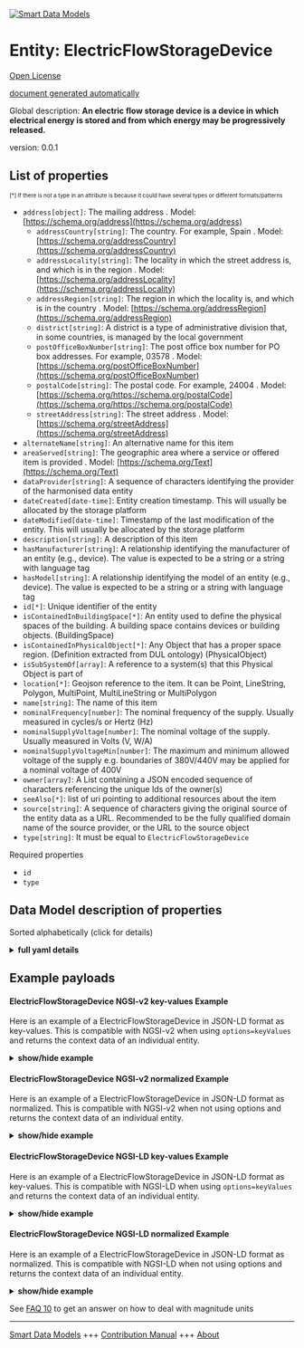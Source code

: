 <!-- 10-Header -->  
[![Smart Data Models](https://smartdatamodels.org/wp-content/uploads/2022/01/SmartDataModels_logo.png "Logo")](https://smartdatamodels.org)  
Entity: ElectricFlowStorageDevice  
=================================<!-- /10-Header -->  
<!-- 15-License -->  
[Open License](https://github.com/smart-data-models//dataModel.S4BLDG/blob/master/ElectricFlowStorageDevice/LICENSE.md)  
[document generated automatically](https://docs.google.com/presentation/d/e/2PACX-1vTs-Ng5dIAwkg91oTTUdt8ua7woBXhPnwavZ0FxgR8BsAI_Ek3C5q97Nd94HS8KhP-r_quD4H0fgyt3/pub?start=false&loop=false&delayms=3000#slide=id.gb715ace035_0_60)  
<!-- /15-License -->  
<!-- 20-Description -->  
Global description: **An electric flow storage device is a device in which electrical energy is stored and from which energy may be progressively released.**  
version: 0.0.1  
<!-- /20-Description -->  
<!-- 30-PropertiesList -->  

## List of properties  

<sup><sub>[*] If there is not a type in an attribute is because it could have several types or different formats/patterns</sub></sup>  
- `address[object]`: The mailing address  . Model: [https://schema.org/address](https://schema.org/address)	- `addressCountry[string]`: The country. For example, Spain  . Model: [https://schema.org/addressCountry](https://schema.org/addressCountry)  
	- `addressLocality[string]`: The locality in which the street address is, and which is in the region  . Model: [https://schema.org/addressLocality](https://schema.org/addressLocality)  
	- `addressRegion[string]`: The region in which the locality is, and which is in the country  . Model: [https://schema.org/addressRegion](https://schema.org/addressRegion)  
	- `district[string]`: A district is a type of administrative division that, in some countries, is managed by the local government    
	- `postOfficeBoxNumber[string]`: The post office box number for PO box addresses. For example, 03578  . Model: [https://schema.org/postOfficeBoxNumber](https://schema.org/postOfficeBoxNumber)  
	- `postalCode[string]`: The postal code. For example, 24004  . Model: [https://schema.org/https://schema.org/postalCode](https://schema.org/https://schema.org/postalCode)  
	- `streetAddress[string]`: The street address  . Model: [https://schema.org/streetAddress](https://schema.org/streetAddress)  
- `alternateName[string]`: An alternative name for this item  - `areaServed[string]`: The geographic area where a service or offered item is provided  . Model: [https://schema.org/Text](https://schema.org/Text)- `dataProvider[string]`: A sequence of characters identifying the provider of the harmonised data entity  - `dateCreated[date-time]`: Entity creation timestamp. This will usually be allocated by the storage platform  - `dateModified[date-time]`: Timestamp of the last modification of the entity. This will usually be allocated by the storage platform  - `description[string]`: A description of this item  - `hasManufacturer[string]`: A relationship identifying the manufacturer of an entity (e.g., device). The value is expected to be a string or a string with language tag  - `hasModel[string]`: A relationship identifying the model of an entity (e.g., device). The value is expected to be a string or a string with language tag  - `id[*]`: Unique identifier of the entity  - `isContainedInBuildingSpace[*]`: An entity used to define the physical spaces of the building. A building space contains devices or building objects. (BuildingSpace)  - `isContainedInPhysicalObject[*]`: Any Object that has a proper space region.  (Definition extracted from DUL ontology) (PhysicalObject)  - `isSubSystemOf[array]`: A reference to a system(s) that this Physical Object is part of  - `location[*]`: Geojson reference to the item. It can be Point, LineString, Polygon, MultiPoint, MultiLineString or MultiPolygon  - `name[string]`: The name of this item  - `nominalFrequency[number]`: The nominal frequency of the supply. Usually measured in cycles/s or Hertz (Hz)  - `nominalSupplyVoltage[number]`: The nominal voltage of the supply. Usually measured in Volts (V, W/A)  - `nominalSupplyVoltageMin[number]`: The maximum and minimum allowed voltage of the supply e.g. boundaries of 380V/440V may be applied for a nominal voltage of 400V  - `owner[array]`: A List containing a JSON encoded sequence of characters referencing the unique Ids of the owner(s)  - `seeAlso[*]`: list of uri pointing to additional resources about the item  - `source[string]`: A sequence of characters giving the original source of the entity data as a URL. Recommended to be the fully qualified domain name of the source provider, or the URL to the source object  - `type[string]`: It must be equal to `ElectricFlowStorageDevice`  <!-- /30-PropertiesList -->  
<!-- 35-RequiredProperties -->  
Required properties  
- `id`  - `type`  <!-- /35-RequiredProperties -->  
<!-- 40-RequiredProperties -->  
<!-- /40-RequiredProperties -->  
<!-- 50-DataModelHeader -->  
## Data Model description of properties  
Sorted alphabetically (click for details)  
<!-- /50-DataModelHeader -->  
<!-- 60-ModelYaml -->  
<details><summary><strong>full yaml details</strong></summary>    
```yaml  
ElectricFlowStorageDevice:    
  description: An electric flow storage device is a device in which electrical energy is stored and from which energy may be progressively released.    
  properties:    
    address:    
      description: The mailing address    
      properties:    
        addressCountry:    
          description: 'The country. For example, Spain'    
          type: string    
          x-ngsi:    
            model: https://schema.org/addressCountry    
            type: Property    
        addressLocality:    
          description: 'The locality in which the street address is, and which is in the region'    
          type: string    
          x-ngsi:    
            model: https://schema.org/addressLocality    
            type: Property    
        addressRegion:    
          description: 'The region in which the locality is, and which is in the country'    
          type: string    
          x-ngsi:    
            model: https://schema.org/addressRegion    
            type: Property    
        district:    
          description: 'A district is a type of administrative division that, in some countries, is managed by the local government'    
          type: string    
          x-ngsi:    
            type: Property    
        postOfficeBoxNumber:    
          description: 'The post office box number for PO box addresses. For example, 03578'    
          type: string    
          x-ngsi:    
            model: https://schema.org/postOfficeBoxNumber    
            type: Property    
        postalCode:    
          description: 'The postal code. For example, 24004'    
          type: string    
          x-ngsi:    
            model: https://schema.org/https://schema.org/postalCode    
            type: Property    
        streetAddress:    
          description: The street address    
          type: string    
          x-ngsi:    
            model: https://schema.org/streetAddress    
            type: Property    
        streetNr:    
          description: Number identifying a specific property on a public street    
          type: string    
          x-ngsi:    
            type: Property    
      type: object    
      x-ngsi:    
        model: https://schema.org/address    
        type: Property    
    alternateName:    
      description: An alternative name for this item    
      type: string    
      x-ngsi:    
        type: Property    
    areaServed:    
      description: The geographic area where a service or offered item is provided    
      type: string    
      x-ngsi:    
        model: https://schema.org/Text    
        type: Property    
    dataProvider:    
      description: A sequence of characters identifying the provider of the harmonised data entity    
      type: string    
      x-ngsi:    
        type: Property    
    dateCreated:    
      description: Entity creation timestamp. This will usually be allocated by the storage platform    
      format: date-time    
      type: string    
      x-ngsi:    
        type: Property    
    dateModified:    
      description: Timestamp of the last modification of the entity. This will usually be allocated by the storage platform    
      format: date-time    
      type: string    
      x-ngsi:    
        type: Property    
    description:    
      description: A description of this item    
      type: string    
      x-ngsi:    
        type: Property    
    hasManufacturer:    
      description: 'A relationship identifying the manufacturer of an entity (e.g., device). The value is expected to be a string or a string with language tag'    
      type: string    
      x-ngsi:    
        type: Property    
    hasModel:    
      description: 'A relationship identifying the model of an entity (e.g., device). The value is expected to be a string or a string with language tag'    
      type: string    
      x-ngsi:    
        type: Property    
    id:    
      anyOf:    
        - description: Identifier format of any NGSI entity    
          maxLength: 256    
          minLength: 1    
          pattern: ^[\w\-\.\{\}\$\+\*\[\]`|~^@!,:\\]+$    
          type: string    
          x-ngsi:    
            type: Property    
        - description: Identifier format of any NGSI entity    
          format: uri    
          type: string    
          x-ngsi:    
            type: Property    
      description: Unique identifier of the entity    
      x-ngsi:    
        type: Property    
    isContainedInBuildingSpace:    
      anyOf:    
        - description: Identifier format of any NGSI entity    
          maxLength: 256    
          minLength: 1    
          pattern: ^[\w\-\.\{\}\$\+\*\[\]`|~^@!,:\\]+$    
          type: string    
          x-ngsi:    
            type: Property    
        - description: Identifier format of any NGSI entity    
          format: uri    
          type: string    
          x-ngsi:    
            type: Property    
      description: An entity used to define the physical spaces of the building. A building space contains devices or building objects. (BuildingSpace)    
      x-ngsi:    
        type: Property    
    isContainedInPhysicalObject:    
      anyOf:    
        - description: Identifier format of any NGSI entity    
          maxLength: 256    
          minLength: 1    
          pattern: ^[\w\-\.\{\}\$\+\*\[\]`|~^@!,:\\]+$    
          type: string    
          x-ngsi:    
            type: Property    
        - description: Identifier format of any NGSI entity    
          format: uri    
          type: string    
          x-ngsi:    
            type: Property    
      description: Any Object that has a proper space region.  (Definition extracted from DUL ontology) (PhysicalObject)    
      x-ngsi:    
        type: Property    
    isSubSystemOf:    
      description: A reference to a system(s) that this Physical Object is part of    
      items:    
        anyOf:    
          - description: Identifier format of any NGSI entity    
            maxLength: 256    
            minLength: 1    
            pattern: ^[\w\-\.\{\}\$\+\*\[\]`|~^@!,:\\]+$    
            type: string    
            x-ngsi:    
              type: Property    
          - description: Identifier format of any NGSI entity    
            format: uri    
            type: string    
            x-ngsi:    
              type: Property    
        description: Unique identifier of the entity    
        x-ngsi:    
          type: Property    
      type: array    
      x-ngsi:    
        type: Relationship    
    location:    
      description: 'Geojson reference to the item. It can be Point, LineString, Polygon, MultiPoint, MultiLineString or MultiPolygon'    
      oneOf:    
        - description: Geojson reference to the item. Point    
          properties:    
            bbox:    
              items:    
                type: number    
              minItems: 4    
              type: array    
            coordinates:    
              items:    
                type: number    
              minItems: 2    
              type: array    
            type:    
              enum:    
                - Point    
              type: string    
          required:    
            - type    
            - coordinates    
          title: GeoJSON Point    
          type: object    
          x-ngsi:    
            type: GeoProperty    
        - description: Geojson reference to the item. LineString    
          properties:    
            bbox:    
              items:    
                type: number    
              minItems: 4    
              type: array    
            coordinates:    
              items:    
                items:    
                  type: number    
                minItems: 2    
                type: array    
              minItems: 2    
              type: array    
            type:    
              enum:    
                - LineString    
              type: string    
          required:    
            - type    
            - coordinates    
          title: GeoJSON LineString    
          type: object    
          x-ngsi:    
            type: GeoProperty    
        - description: Geojson reference to the item. Polygon    
          properties:    
            bbox:    
              items:    
                type: number    
              minItems: 4    
              type: array    
            coordinates:    
              items:    
                items:    
                  items:    
                    type: number    
                  minItems: 2    
                  type: array    
                minItems: 4    
                type: array    
              type: array    
            type:    
              enum:    
                - Polygon    
              type: string    
          required:    
            - type    
            - coordinates    
          title: GeoJSON Polygon    
          type: object    
          x-ngsi:    
            type: GeoProperty    
        - description: Geojson reference to the item. MultiPoint    
          properties:    
            bbox:    
              items:    
                type: number    
              minItems: 4    
              type: array    
            coordinates:    
              items:    
                items:    
                  type: number    
                minItems: 2    
                type: array    
              type: array    
            type:    
              enum:    
                - MultiPoint    
              type: string    
          required:    
            - type    
            - coordinates    
          title: GeoJSON MultiPoint    
          type: object    
          x-ngsi:    
            type: GeoProperty    
        - description: Geojson reference to the item. MultiLineString    
          properties:    
            bbox:    
              items:    
                type: number    
              minItems: 4    
              type: array    
            coordinates:    
              items:    
                items:    
                  items:    
                    type: number    
                  minItems: 2    
                  type: array    
                minItems: 2    
                type: array    
              type: array    
            type:    
              enum:    
                - MultiLineString    
              type: string    
          required:    
            - type    
            - coordinates    
          title: GeoJSON MultiLineString    
          type: object    
          x-ngsi:    
            type: GeoProperty    
        - description: Geojson reference to the item. MultiLineString    
          properties:    
            bbox:    
              items:    
                type: number    
              minItems: 4    
              type: array    
            coordinates:    
              items:    
                items:    
                  items:    
                    items:    
                      type: number    
                    minItems: 2    
                    type: array    
                  minItems: 4    
                  type: array    
                type: array    
              type: array    
            type:    
              enum:    
                - MultiPolygon    
              type: string    
          required:    
            - type    
            - coordinates    
          title: GeoJSON MultiPolygon    
          type: object    
          x-ngsi:    
            type: GeoProperty    
      x-ngsi:    
        type: GeoProperty    
    name:    
      description: The name of this item    
      type: string    
      x-ngsi:    
        type: Property    
    nominalFrequency:    
      description: The nominal frequency of the supply. Usually measured in cycles/s or Hertz (Hz)    
      type: number    
      x-ngsi:    
        type: Property    
    nominalSupplyVoltage:    
      description: 'The nominal voltage of the supply. Usually measured in Volts (V, W/A)'    
      type: number    
      x-ngsi:    
        type: Property    
    nominalSupplyVoltageMin:    
      description: The maximum and minimum allowed voltage of the supply e.g. boundaries of 380V/440V may be applied for a nominal voltage of 400V    
      type: number    
      x-ngsi:    
        type: Property    
    owner:    
      description: A List containing a JSON encoded sequence of characters referencing the unique Ids of the owner(s)    
      items:    
        anyOf:    
          - description: Identifier format of any NGSI entity    
            maxLength: 256    
            minLength: 1    
            pattern: ^[\w\-\.\{\}\$\+\*\[\]`|~^@!,:\\]+$    
            type: string    
            x-ngsi:    
              type: Property    
          - description: Identifier format of any NGSI entity    
            format: uri    
            type: string    
            x-ngsi:    
              type: Property    
        description: Unique identifier of the entity    
        x-ngsi:    
          type: Property    
      type: array    
      x-ngsi:    
        type: Property    
    seeAlso:    
      description: list of uri pointing to additional resources about the item    
      oneOf:    
        - items:    
            format: uri    
            type: string    
          minItems: 1    
          type: array    
        - format: uri    
          type: string    
      x-ngsi:    
        type: Property    
    source:    
      description: 'A sequence of characters giving the original source of the entity data as a URL. Recommended to be the fully qualified domain name of the source provider, or the URL to the source object'    
      type: string    
      x-ngsi:    
        type: Property    
    type:    
      description: It must be equal to `ElectricFlowStorageDevice`    
      enum:    
        - ElectricFlowStorageDevice    
      type: string    
      x-ngsi:    
        type: Property    
  required:    
    - id    
    - type    
  type: object    
  x-derived-from: "https://saref.etsi.org/saref4bldg/v1.1.2/#s4bldg:ElectricFlowStorageDevice"    
  x-disclaimer: 'Redistribution and use in source and binary forms, with or without modification, are permitted  provided that the license conditions are met. Copyleft (c) 2022 Contributors to Smart Data Models Program'    
  x-license-url: https://github.com/smart-data-models/dataModel.S4BLDG/blob/master/ElectricFlowStorageDevice/LICENSE.md    
  x-model-schema: https://smart-data-models.github.com/dataModel.SAREF4BLDG/ElectricFlowStorageDevice/schema.json    
  x-model-tags: SAREF ElectricFlowStorageDevice    
  x-version: 0.0.1    
```  
</details>    
<!-- /60-ModelYaml -->  
<!-- 70-MiddleNotes -->  
<!-- /70-MiddleNotes -->  
<!-- 80-Examples -->  
## Example payloads    
#### ElectricFlowStorageDevice NGSI-v2 key-values Example    
Here is an example of a ElectricFlowStorageDevice in JSON-LD format as key-values. This is compatible with NGSI-v2 when  using `options=keyValues` and returns the context data of an individual entity.  
<details><summary><strong>show/hide example</strong></summary>    
```json  
{  
  "id": "urn:ngsi-ld:ElectricFlowStorageDevice:60491652-ea6b-4e3c-8c4d-b0ae10defbda",  
  "type": "ElectricFlowStorageDevice",  
  "nominalFrequency": 0.6643858958243121,  
  "nominalSupplyVoltage": 0.9863230627218449,  
  "nominalSupplyVoltageMin": 0.5073272634060758,  
  "isContainedInBuildingSpace": "urn:ngsi-ld:BuildingSpace:783aa5ff-fb6a-4fd8-863d-82a133f5d062",  
  "isContainedInPhysicalObject": "urn:ngsi-ld:PhysicalObject:2602e1ee-c225-4703-9046-53bad81695f9",  
  "isSubSystemOf": [  
    "urn:ngsi-ld:System:7aa13a80-05f1-4b1e-b973-4a4c88b729e8",  
    "urn:ngsi-ld:System:c34c6ce4-1336-4a37-a951-7710dd32550f",  
    "urn:ngsi-ld:System:dfeb61ff-fb62-4890-b453-918fe7a49b98"  
  ],  
  "hasManufacturer": "ElectricFlowStorageDevice Company Inc.",  
  "hasModel": "ElectricFlowStorageDevice 0.1.2",  
  "dateCreated": "2023-01-25T18:29:30Z",  
  "dateModified": "2023-01-25T14:18:54Z",  
  "source": "Import",  
  "name": "ElectricFlowStorageDevice",  
  "alternateName": "ElectricFlowStorageDevice type 2",  
  "description": "ElectricFlowStorageDevice of limited ElectricFlowStorageDevice types",  
  "dataProvider": "IFC file"  
}  
```  
</details>  
#### ElectricFlowStorageDevice NGSI-v2 normalized Example    
Here is an example of a ElectricFlowStorageDevice in JSON-LD format as normalized. This is compatible with NGSI-v2 when not using options and returns the context data of an individual entity.  
<details><summary><strong>show/hide example</strong></summary>    
```json  
{  
  "id": "urn:ngsi-ld:ElectricFlowStorageDevice:4596f0a6-514a-4513-a666-3b9ade359305",  
  "type": "ElectricFlowStorageDevice",  
  "nominalFrequency": {  
    "type": "Measurement",  
    "value":  0.42581504045433194  
  },  
  "nominalSupplyVoltage": {  
    "type": "Measurement",  
    "value":  0.025200397292739596  
  },  
  "nominalSupplyVoltageMin": {  
    "type": "Measurement",  
    "value": 0.05204546916613961  
  },  
  "isContainedInBuildingSpace": {  
    "type": "URI",  
    "value": "urn:ngsi-ld:BuildingSpace:235bfb6d-5039-45ea-95f9-094db1283634"  
  },  
  "isContainedInPhysicalObject": {  
    "type": "URI",  
    "value": "urn:ngsi-ld:PhysicalObject:9b54ca95-3f90-4be8-b32a-b585f8a9f867"  
  },  
  "isSubSystemOf": {  
    "type": "array",  
    "value": [  
      {  
        "type": "URI",  
        "value": "urn:ngsi-ld:System:0292e70d-da07-4d14-b8d8-c81c27c44683"  
      },  
      {  
        "type": "URI",  
        "value": "urn:ngsi-ld:System:6dce885f-2c53-414b-b0b2-9f2b88f0376d"  
      },  
      {  
        "type": "URI",  
        "value": "urn:ngsi-ld:System:a52f7099-5638-4b97-98c6-d24acc53edc6"  
      }  
    ]  
  },  
  "hasManufacturer": {  
    "type": "Text",  
    "value": "ElectricFlowStorageDevice Company Inc."  
  },  
  "hasModel": {  
    "type": "Text",  
    "value": "ElectricFlowStorageDevice 0.1.2"  
  },  
  "dateCreated": {  
    "type": "DateTime",  
    "value": "2023-01-26T09:43:01.2422472+01:00"  
  },  
  "dateModified": {  
    "type": "DateTime",  
    "value": "2023-01-25T15:38:19.0396796+01:00"  
  },  
  "source": {  
    "type": "Text",  
    "value": "Import"  
  },  
  "name": {  
    "type": "Text",  
    "value": "ElectricFlowStorageDevice"  
  },  
  "alternateName": {  
    "type": "Text",  
    "value": "ElectricFlowStorageDevice type 2"  
  },  
  "description": {  
    "type": "Text",  
    "value": "ElectricFlowStorageDevice of limited ElectricFlowStorageDevice types"  
  },  
  "dataProvider": {  
    "type": "Text",  
    "value": "IFC file"  
  }  
}  
```  
</details>  
#### ElectricFlowStorageDevice NGSI-LD key-values Example    
Here is an example of a ElectricFlowStorageDevice in JSON-LD format as key-values. This is compatible with NGSI-LD when  using `options=keyValues` and returns the context data of an individual entity.  
<details><summary><strong>show/hide example</strong></summary>    
```json  
{  
  "id": "urn:ngsi-ld:ElectricFlowStorageDevice:60491652-ea6b-4e3c-8c4d-b0ae10defbda",  
  "type": "ElectricFlowStorageDevice",  
  "nominalFrequency": 0.6643858958243121,  
  "nominalSupplyVoltage": 0.9863230627218449,  
  "nominalSupplyVoltageMin": 0.5073272634060758,  
  "isContainedInBuildingSpace": "urn:ngsi-ld:BuildingSpace:783aa5ff-fb6a-4fd8-863d-82a133f5d062",  
  "isContainedInPhysicalObject": "urn:ngsi-ld:PhysicalObject:2602e1ee-c225-4703-9046-53bad81695f9",  
  "isSubSystemOf": [  
    "urn:ngsi-ld:System:7aa13a80-05f1-4b1e-b973-4a4c88b729e8",  
    "urn:ngsi-ld:System:c34c6ce4-1336-4a37-a951-7710dd32550f",  
    "urn:ngsi-ld:System:dfeb61ff-fb62-4890-b453-918fe7a49b98"  
  ],  
  "hasManufacturer": "ElectricFlowStorageDevice Company Inc.",  
  "hasModel": "ElectricFlowStorageDevice 0.1.2",  
  "dateCreated": "2023-01-25T18:29:30Z",  
  "dateModified": "2023-01-25T14:18:54Z",  
  "source": "Import",  
  "name": "ElectricFlowStorageDevice",  
  "alternateName": "ElectricFlowStorageDevice type 2",  
  "description": "ElectricFlowStorageDevice of limited ElectricFlowStorageDevice types",  
  "dataProvider": "IFC file",  
  "@context": [  
    "https://raw.githubusercontent.com/smart-data-models/dataModel.S4BLDG/master/context.jsonld",  
    "https://uri.etsi.org/ngsi-ld/v1/ngsi-ld-core-context.jsonld"  
  ]  
}  
```  
</details>  
#### ElectricFlowStorageDevice NGSI-LD normalized Example    
Here is an example of a ElectricFlowStorageDevice in JSON-LD format as normalized. This is compatible with NGSI-LD when not using options and returns the context data of an individual entity.  
<details><summary><strong>show/hide example</strong></summary>    
```json  
{  
  "id": "urn:ngsi-ld:ElectricFlowStorageDevice:88efe032-f0b1-4d6b-9ff0-d3955cdcd6e7",  
  "type": "ElectricFlowStorageDevice",  
  "nominalFrequency": {  
    "type": "Property",  
    "unitCode": "Hz",  
    "observedAt": "2023-01-25T19:08:38Z",  
    "value": 0.6604645004424095  
  },  
  "nominalSupplyVoltage": {  
    "type": "Property",  
    "unitCode": "W/A",  
    "observedAt": "2023-01-26T06:40:20Z",  
    "value": 0.7889839353290103  
  },  
  "nominalSupplyVoltageMin": {  
    "type": "Property",  
    "unitCode": "NA",  
    "observedAt": "2023-01-26T13:04:38Z",  
    "value": 0.5759276076424262  
  },  
  "isContainedInBuildingSpace": {  
    "type": "Relationship",  
    "object": "urn:ngsi-ld:BuildingSpace:8d1a4801-d77d-48ce-8fdb-6b0e6bf737f2"  
  },  
  "isContainedInPhysicalObject": {  
    "type": "Relationship",  
    "object": "urn:ngsi-ld:PhysicalObject:42136020-035a-4946-8a49-99cbfde581e2"  
  },  
  "isSubSystemOf": [  
    {  
      "type": "Relationship",  
      "object": "urn:ngsi-ld:System:d553b00a-f3fe-4293-922d-8b665ed69e0d"  
    },  
    {  
      "type": "Relationship",  
      "object": "urn:ngsi-ld:System:7d32b669-8e92-4b94-9807-effabcb49391"  
    },  
    {  
      "type": "Relationship",  
      "object": "urn:ngsi-ld:System:242276cc-61da-4555-8b5f-769fd606ae0f"  
    }  
  ],  
  "hasManufacturer": {  
    "type": "Property",  
    "value": "ElectricFlowStorageDevice Company Inc."  
  },  
  "hasModel": {  
    "type": "Property",  
    "value": "ElectricFlowStorageDevice 0.1.2"  
  },  
  "dateCreated": {  
    "type": "Property",  
    "value": "2023-01-26T04:39:29Z"  
  },  
  "dateModified": {  
    "type": "Property",  
    "value": "2023-01-25T22:59:03Z"  
  },  
  "source": {  
    "type": "Property",  
    "value": "Import"  
  },  
  "name": {  
    "type": "Property",  
    "value": "ElectricFlowStorageDevice"  
  },  
  "alternateName": {  
    "type": "Property",  
    "value": "ElectricFlowStorageDevice type 2"  
  },  
  "description": {  
    "type": "Property",  
    "value": "ElectricFlowStorageDevice of limited ElectricFlowStorageDevice types"  
  },  
  "dataProvider": {  
    "type": "Property",  
    "value": "IFC file"  
  },  
  "@context": [  
    "https://raw.githubusercontent.com/smart-data-models/dataModel.S4BLDG/master/context.jsonld",  
    "https://uri.etsi.org/ngsi-ld/v1/ngsi-ld-core-context.jsonld"  
  ]  
}  
```  
</details><!-- /80-Examples -->  
<!-- 90-FooterNotes -->  
<!-- /90-FooterNotes -->  
<!-- 95-Units -->  
See [FAQ 10](https://smartdatamodels.org/index.php/faqs/) to get an answer on how to deal with magnitude units  
<!-- /95-Units -->  
<!-- 97-LastFooter -->  
---  
[Smart Data Models](https://smartdatamodels.org) +++ [Contribution Manual](https://bit.ly/contribution_manual) +++ [About](https://bit.ly/Introduction_SDM)<!-- /97-LastFooter -->  

